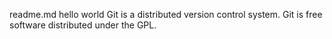 readme.md
hello world
Git is a distributed version control system.
Git is free software distributed under the GPL.